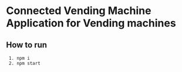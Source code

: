 # Connected Vending Machine Application for Vending machines

## How to run

```console
 1. npm i
 2. npm start

```